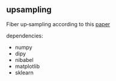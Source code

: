 upsampling
----------

Fiber up‐sampling according to this [paper](https://www.ncbi.nlm.nih.gov/pmc/articles/PMC5256175/)

dependencies:
* numpy
* dipy
* nibabel
* matplotlib
* sklearn
